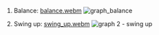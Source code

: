 1. Balance:
[balance.webm](https://github.com/Atharav1805/Inverted-pendulum-problems-Atharav/assets/168408064/9e45ce17-7df3-47fb-a1ae-0e2064d48eb7)
![graph_balance](https://github.com/Atharav1805/Inverted-pendulum-problems-Atharav/assets/168408064/cafd3725-003c-4873-a124-6810d496d66b)

2. Swing up:
[swing_up.webm](https://github.com/Atharav1805/Inverted-pendulum-problems-Atharav/assets/168408064/6b9a9d66-65b0-4451-b2da-1e59e2cfc1bd)
![graph 2 - swing up](https://github.com/Atharav1805/Inverted-pendulum-problems-Atharav/assets/168408064/24006527-40cf-475a-bc8a-4237c8220786)
